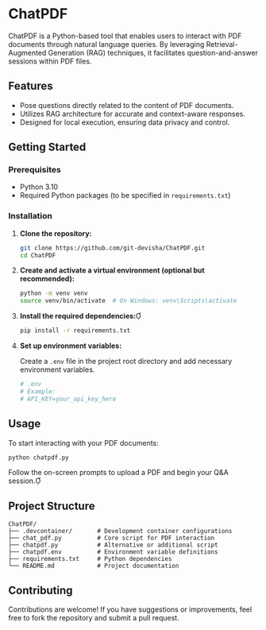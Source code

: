 # ChatPDF

ChatPDF is a Python-based tool that enables users to interact with PDF documents through natural language queries. By leveraging Retrieval-Augmented Generation (RAG) techniques, it facilitates question-and-answer sessions within PDF files.

## Features

- Pose questions directly related to the content of PDF documents.
- Utilizes RAG architecture for accurate and context-aware responses.
- Designed for local execution, ensuring data privacy and control.

## Getting Started

### Prerequisites

- Python 3.10 
- Required Python packages (to be specified in `requirements.txt`)

### Installation

1. **Clone the repository:**

   ```bash
   git clone https://github.com/git-devisha/ChatPDF.git
   cd ChatPDF
   ```
2. **Create and activate a virtual environment (optional but recommended):**

   ```bash
   python -m venv venv
   source venv/bin/activate  # On Windows: venv\Scripts\activate
   ```
3. **Install the required dependencies:**

   ```bash
   pip install -r requirements.txt
   ```

4. **Set up environment variables:**

   Create a `.env` file in the project root directory and add necessary environment variables.

   ```bash
   # .env
   # Example:
   # API_KEY=your_api_key_here
   ```
## Usage

To start interacting with your PDF documents:


```bash
python chatpdf.py
```
Follow the on-screen prompts to upload a PDF and begin your Q&A session.

## Project Structure


```plaintext
ChatPDF/
├── .devcontainer/       # Development container configurations
├── chat_pdf.py          # Core script for PDF interaction
├── chatpdf.py           # Alternative or additional script
├── chatpdf.env          # Environment variable definitions
├── requirements.txt     # Python dependencies
└── README.md            # Project documentation
```

## Contributing

Contributions are welcome! If you have suggestions or improvements, feel free to fork the repository and submit a pull request.
